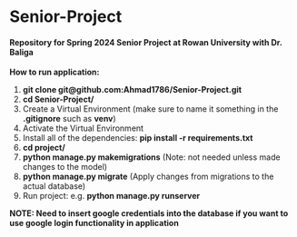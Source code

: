 # Senior-Project
#### Repository for Spring 2024 Senior Project at Rowan University with Dr. Baliga 

  **How to run application:**
  <ol>
  <li><b>git clone git@github.com:Ahmad1786/Senior-Project.git</b> </li>
  <li><b>cd Senior-Project/</b></li>
  <li>Create a Virtual Environment (make sure to name it something in the <b>.gitignore</b> such as <b>venv</b>)</li>
  <li>Activate the Virtual Environment</li>
  <li>Install all of the dependencies: <b>pip install -r requirements.txt</b></li>
  <li><b>cd project/</b></li>
  <li><b>python manage.py makemigrations</b> (Note: not needed unless made changes to the model)</li>
  <li><b>python manage.py migrate</b> (Apply changes from migrations to the actual database)</li>
  <li>Run project: e.g. <b>python manage.py runserver</b></li>
  </ol>

  **NOTE: Need to insert google credentials into the database if you want to use google login functionality in application**
